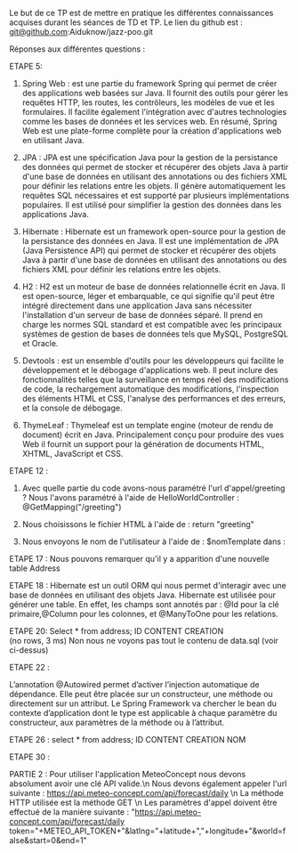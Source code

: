 Le but de ce TP est de mettre en pratique les différentes connaissances acquises durant les séances de TD et TP.
Le lien du github est : git@github.com:Aiduknow/jazz-poo.git

Réponses aux différentes questions : 

ETAPE 5:
1) Spring Web : est une partie du framework Spring qui permet de créer des applications web basées sur Java.
   Il fournit des outils pour gérer les requêtes HTTP, les routes, les contrôleurs, les modèles de vue et les formulaires.
   Il facilite également l'intégration avec d'autres technologies comme les bases de données et les services web.
   En résumé, Spring Web est une plate-forme complète pour la création d'applications web en utilisant Java.

2) JPA : JPA est une spécification Java pour la gestion de la persistance des données qui permet de stocker et
   récupérer des objets Java à partir d'une base de données en utilisant des annotations ou des fichiers XML pour
   définir les relations entre les objets. Il génère automatiquement les requêtes SQL nécessaires et est
   supporté par plusieurs implémentations populaires.  Il est utilisé pour simplifier la gestion des données dans les applications Java.

3) Hibernate : Hibernate est un framework open-source pour la gestion de la persistance des données en Java.
   Il est une implémentation de JPA (Java Persistence API) qui permet de stocker et récupérer des objets Java
   à partir d'une base de données en utilisant des annotations ou des fichiers XML pour définir les relations entre les objets.


4) H2 : H2 est un moteur de base de données relationnelle écrit en Java. Il est open-source, léger et embarquable,
   ce qui signifie qu'il peut être intégré directement dans une application Java sans nécessiter l'installation
   d'un serveur de base de données séparé. Il prend en charge les normes SQL standard et est compatible
   avec les principaux systèmes de gestion de bases de données tels que MySQL, PostgreSQL et Oracle.


5) Devtools :  est un ensemble d'outils pour les développeurs qui facilite le développement et le débogage d'applications web.
   Il peut inclure des fonctionnalités telles que la surveillance en temps réel des modifications de code, la rechargement automatique
   des modifications, l'inspection des éléments HTML et CSS, l'analyse des performances et des erreurs, et la console de débogage.


6) ThymeLeaf : Thymeleaf est un template engine (moteur de rendu de document) écrit en Java.
Principalement conçu pour produire des vues Web il fournit un support pour la génération de documents HTML,
XHTML, JavaScript et CSS. 


ETAPE 12 : 
1) Avec quelle partie du code avons-nous paramétré l'url d'appel/greeting ?
Nous l'avons paramétré à l'aide de HelloWorldController  : @GetMapping("/greeting")

2)  Nous choisissons le fichier HTML à l'aide de :
return "greeting"

3) Nous envoyons le nom de l'utilisateur à l'aide de :
$nomTemplate dans : <p th:text="'Bonjour ' + ${nomTemplate} + ' !'" />


ETAPE 17 : 
Nous pouvons remarquer qu'il y a apparition d'une nouvelle table Address

ETAPE 18 :
Hibernate est un outil ORM qui nous permet d'interagir avec une base de données en utilisant des objets Java.
Hibernate est utilisée pour générer une table. En effet, les champs sont annotés par : 
@Id pour la clé primaire,@Column pour les colonnes, et @ManyToOne pour les relations. 

ETAPE 20:
Select * from address;
ID  	CONTENT  	CREATION  
(no rows, 3 ms)
Non nous ne voyons pas tout le contenu de data.sql (voir ci-dessus)


ETAPE 22 : 

L’annotation @Autowired permet d’activer l’injection automatique de dépendance. 
Elle peut être placée sur un constructeur, une méthode ou directement sur un attribut. 
Le Spring Framework va chercher le bean du contexte d’application dont le type 
est applicable à chaque paramètre du constructeur, aux paramètres de la méthode ou à l’attribut. 

ETAPE 26 :
select * from address;
ID  	CONTENT  	CREATION  	NOM  

ETAPE 30 :


PARTIE 2 : 
Pour utiliser l'application MeteoConcept nous devons absolument avoir une clé API valide.\n
Nous devons également appeler l'url suivante : https://api.meteo-concept.com/api/forecast/daily \n
La méthode HTTP utilisée est la méthode GET \n
Les paramètres d'appel doivent être effectué de la manière suivante : "https://api.meteo-concept.com/api/forecast/daily token="+METEO_API_TOKEN+"&latlng="+latitude+","+longitude+"&world=false&start=0&end=1"
